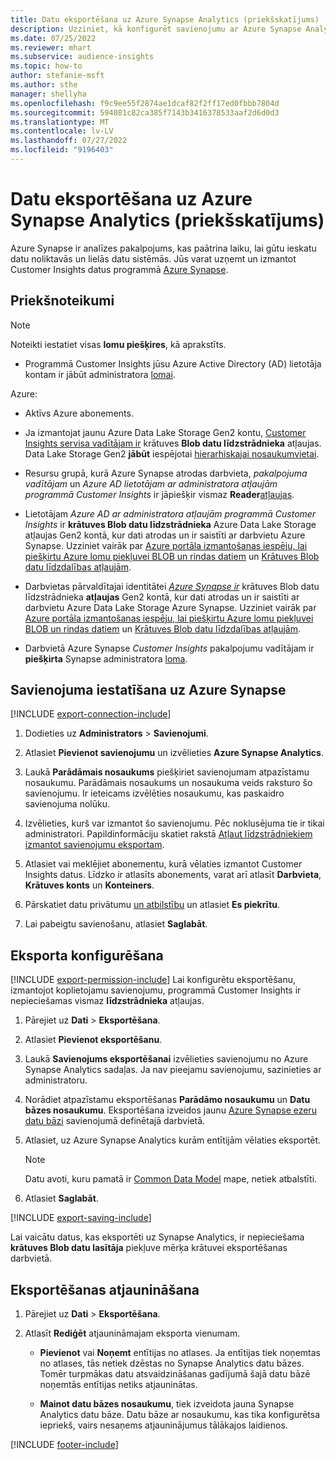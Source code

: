 ```yaml
---
title: Datu eksportēšana uz Azure Synapse Analytics (priekšskatījums)
description: Uzziniet, kā konfigurēt savienojumu ar Azure Synapse Analytics.
ms.date: 07/25/2022
ms.reviewer: mhart
ms.subservice: audience-insights
ms.topic: how-to
author: stefanie-msft
ms.author: sthe
manager: shellyha
ms.openlocfilehash: f9c9ee55f2874ae1dcaf82f2ff17ed0fbbb7804d
ms.sourcegitcommit: 594081c82ca385f7143b3416378533aaf2d6d0d3
ms.translationtype: MT
ms.contentlocale: lv-LV
ms.lasthandoff: 07/27/2022
ms.locfileid: "9196403"
---
```

# <a name="export-data-to-azure-synapse-analytics-preview"></a>Datu eksportēšana uz Azure Synapse Analytics (priekšskatījums)

Azure Synapse ir analīzes pakalpojums, kas paātrina laiku, lai gūtu ieskatu datu noliktavās un lielās datu sistēmās. Jūs varat uzņemt un izmantot Customer Insights datus programmā [Azure Synapse](/azure/synapse-analytics/overview-what-is).

## <a name="prerequisites"></a>Priekšnoteikumi

> [!NOTE]
> Noteikti iestatiet visas **lomu piešķires**, kā aprakstīts.

- Programmā Customer Insights jūsu Azure Active Directory (AD) lietotāja kontam ir jābūt administratora [lomai](permissions.md#assign-roles-and-permissions).

Azure:

- Aktīvs Azure abonements.

- Ja izmantojat jaunu Azure Data Lake Storage Gen2 kontu, [Customer Insights servisa vadītājam ir](connect-service-principal.md) krātuves **Blob datu līdzstrādnieka** atļaujas. Data Lake Storage Gen2 **jābūt** iespējotai [hierarhiskajai nosaukumvietai](/azure/storage/blobs/data-lake-storage-namespace).

- Resursu grupā, kurā Azure Synapse atrodas darbvieta, *pakalpojuma vadītājam* un *Azure AD lietotājam ar administratora atļaujām programmā Customer Insights* ir jāpiešķir vismaz **Reader**[atļaujas](/azure/role-based-access-control/role-assignments-portal).

- Lietotājam *Azure AD ar administratora atļaujām programmā Customer Insights* ir **krātuves Blob datu līdzstrādnieka** Azure Data Lake Storage atļaujas Gen2 kontā, kur dati atrodas un ir saistīti ar darbvietu Azure Synapse. Uzziniet vairāk par [Azure portāla izmantošanas iespēju, lai piešķirtu Azure lomu piekļuvei BLOB un rindas datiem](/azure/storage/common/storage-auth-aad-rbac-portal) un [Krātuves Blob datu līdzdalības atļaujām](/azure/role-based-access-control/built-in-roles#storage-blob-data-contributor).

- Darbvietas pārvaldītajai identitātei *[Azure Synapse ir](/azure/synapse-analytics/security/synapse-workspace-managed-identity)* krātuves Blob datu līdzstrādnieka **atļaujas** Gen2 kontā, kur dati atrodas un ir saistīti ar darbvietu Azure Data Lake Storage Azure Synapse. Uzziniet vairāk par [Azure portāla izmantošanas iespēju, lai piešķirtu Azure lomu piekļuvei BLOB un rindas datiem](/azure/storage/common/storage-auth-aad-rbac-portal) un [Krātuves Blob datu līdzdalības atļaujām](/azure/role-based-access-control/built-in-roles#storage-blob-data-contributor).

- Darbvietā Azure Synapse *Customer Insights* pakalpojumu vadītājam ir **piešķirta** Synapse administratora [loma](/azure/synapse-analytics/security/how-to-set-up-access-control).

## <a name="set-up-connection-to-azure-synapse"></a>Savienojuma iestatīšana uz Azure Synapse

[!INCLUDE [export-connection-include](includes/export-connection-admn.md)]

1. Dodieties uz **Administrators** > **Savienojumi**.

1. Atlasiet **Pievienot savienojumu** un izvēlieties **Azure Synapse Analytics**.

1. Laukā **Parādāmais nosaukums** piešķiriet savienojumam atpazīstamu nosaukumu. Parādāmais nosaukums un nosaukuma veids raksturo šo savienojumu. Ir ieteicams izvēlēties nosaukumu, kas paskaidro savienojuma nolūku.

1. Izvēlieties, kurš var izmantot šo savienojumu. Pēc noklusējuma tie ir tikai administratori. Papildinformāciju skatiet rakstā [Atļaut līdzstrādniekiem izmantot savienojumu eksportam](connections.md#allow-contributors-to-use-a-connection-for-exports).

1. Atlasiet vai meklējiet abonementu, kurā vēlaties izmantot Customer Insights datus. Līdzko ir atlasīts abonements, varat arī atlasīt **Darbvieta**, **Krātuves konts** un **Konteiners**.

1. Pārskatiet datu privātumu [un atbilstību](connections.md#data-privacy-and-compliance) un atlasiet **Es piekrītu**.

1. Lai pabeigtu savienošanu, atlasiet **Saglabāt**.

## <a name="configure-an-export"></a>Eksporta konfigurēšana

[!INCLUDE [export-permission-include](includes/export-permission.md)] Lai konfigurētu eksportēšanu, izmantojot koplietojamu savienojumu, programmā Customer Insights ir nepieciešamas vismaz **līdzstrādnieka** atļaujas.

1. Pārejiet uz **Dati** > **Eksportēšana**.

1. Atlasiet **Pievienot eksportēšanu**.

1. Laukā **Savienojums eksportēšanai** izvēlieties savienojumu no Azure Synapse Analytics sadaļas. Ja nav pieejamu savienojumu, sazinieties ar administratoru.

1. Norādiet atpazīstamu eksportēšanas **Parādāmo nosaukumu** un **Datu bāzes nosaukumu**. Eksportēšana izveidos jaunu [Azure Synapse ezeru datu bāzi](/azure/synapse-analytics/database-designer/concepts-lake-database) savienojumā definētajā darbvietā.

1. Atlasiet, uz Azure Synapse Analytics kurām entītijām vēlaties eksportēt.
   > [!NOTE]
   > Datu avoti, kuru pamatā ir [Common Data Model](connect-common-data-model.md) mape, netiek atbalstīti.

1. Atlasiet **Saglabāt**.

[!INCLUDE [export-saving-include](includes/export-saving.md)]

Lai vaicātu datus, kas eksportēti uz Synapse Analytics, ir nepieciešama **krātuves Blob datu lasītāja** piekļuve mērķa krātuvei eksportēšanas darbvietā.

## <a name="update-an-export"></a>Eksportēšanas atjaunināšana

1. Pārejiet uz **Dati** > **Eksportēšana**.

1. Atlasīt **Rediģēt** atjaunināmajam eksporta vienumam.

   - **Pievienot** vai **Noņemt** entītijas no atlases. Ja entītijas tiek noņemtas no atlases, tās netiek dzēstas no Synapse Analytics datu bāzes. Tomēr turpmākas datu atsvaidzināšanas gadījumā šajā datu bāzē noņemtās entītijas netiks atjauninātas.

   - **Mainot datu bāzes nosaukumu**, tiek izveidota jauna Synapse Analytics datu bāze. Datu bāze ar nosaukumu, kas tika konfigurētsa iepriekš, vairs nesaņems atjauninājumus tālākajos laidienos.

[!INCLUDE [footer-include](includes/footer-banner.md)]
